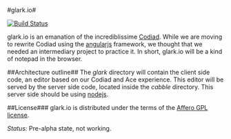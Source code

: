 #glark.io#

[![Build Status](https://travis-ci.org/Bluefinch/glark.io.png)](https://travis-ci.org/Bluefinch/glark.io)

glark.io is an emanation of the incrediblissime [Codiad](https://github.com/Codiad/Codiad). While we are moving to rewrite Codiad using the [angularjs](http://angularjs.org) framework, we thought that we needed an intermediary project to practice it. In short, glark.io will be a kind of notepad in the browser. 

##Architecture outline##
The _glark_ directory will contain the client side code, an editor based on our Codiad and Ace experience. This editor will be served by the server side code, located inside the _cabble_ directory. This server side should be using [nodejs](http://nodejs.org).

##License###
glark.io is distributed under the terms of the [Affero GPL license](http://www.gnu.org/licenses/why-affero-gpl.html).

_Status:_ Pre-alpha state, not working.
